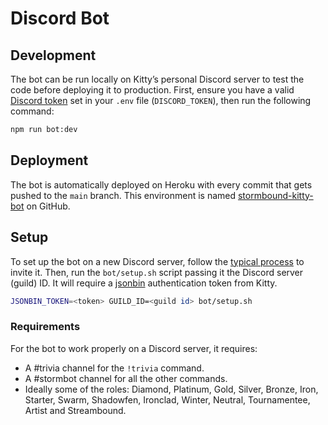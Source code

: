 # Discord Bot

## Development

The bot can be run locally on Kitty’s personal Discord server to test the code before deploying it to production. First, ensure you have a valid [Discord token](https://discordhelp.net/discord-token) set in your `.env` file (`DISCORD_TOKEN`), then run the following command:

```sh
npm run bot:dev
```

## Deployment

The bot is automatically deployed on Heroku with every commit that gets pushed to the `main` branch. This environment is named [stormbound-kitty-bot](https://github.com/sheepyard/stormbound-kitty/deployments/activity_log?environment=stormbound-kitty-bot) on GitHub.

## Setup

To set up the bot on a new Discord server, follow the [typical process](https://discordpy.readthedocs.io/en/stable/discord.html#inviting-your-bot) to invite it. Then, run the `bot/setup.sh` script passing it the Discord server (guild) ID. It will require a [jsonbin](https://jsonbin.org/) authentication token from Kitty.

```sh
JSONBIN_TOKEN=<token> GUILD_ID=<guild id> bot/setup.sh
```

### Requirements

For the bot to work properly on a Discord server, it requires:

- A #trivia channel for the `!trivia` command.
- A #stormbot channel for all the other commands.
- Ideally some of the roles: Diamond, Platinum, Gold, Silver, Bronze, Iron, Starter, Swarm, Shadowfen, Ironclad, Winter, Neutral, Tournamentee, Artist and Streambound.
